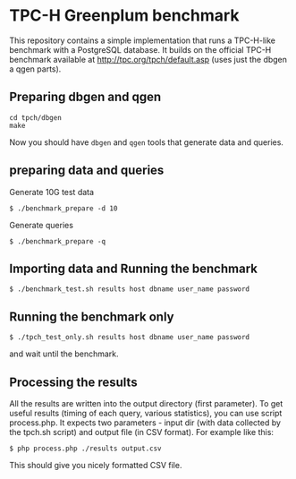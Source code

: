 TPC-H Greenplum benchmark
==========================
This repository contains a simple implementation that runs a TPC-H-like
benchmark with a PostgreSQL database. It builds on the official TPC-H
benchmark available at http://tpc.org/tpch/default.asp (uses just the
dbgen a qgen parts).


Preparing dbgen and qgen
------------------------

    cd tpch/dbgen
    make

Now you should have `dbgen` and
`qgen` tools that generate data and queries.


preparing data and queries
---------------
Generate 10G test data

    $ ./benchmark_prepare -d 10

Generate queries

    $ ./benchmark_prepare -q

Importing data and Running the benchmark
---------------------

    $ ./benchmark_test.sh results host dbname user_name password

Running the benchmark only
---------------------

    $ ./tpch_test_only.sh results host dbname user_name password

and wait until the benchmark.


Processing the results
----------------------
All the results are written into the output directory (first parameter). To get
useful results (timing of each query, various statistics), you can use script
process.php. It expects two parameters - input dir (with data collected by the
tpch.sh script) and output file (in CSV format). For example like this:

    $ php process.php ./results output.csv

This should give you nicely formatted CSV file.